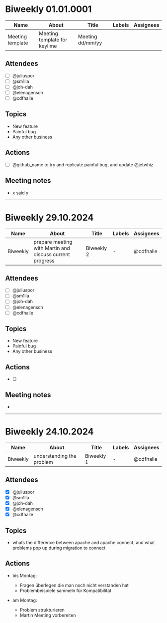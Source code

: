# Biweekly 01.01.0001

| Name            | About                       | Title         | Labels | Assignees |
|-----------------|-----------------------------|---------------|--------|-----------|
| Meeting template| Meeting template for keylime| Meeting dd/mm/yy |        |           |

## Attendees

- [ ] @juliuspor
- [ ] @sm1lla
- [ ] @joh-dah
- [ ] @elenagensch
- [ ] @cdfhalle

## Topics

* New feature
* Painful bug
* Any other business

## Actions

- [ ] @github_name to try and replicate painful bug, and update @jetwhiz

## Meeting notes

* x said y

---
# Biweekly 29.10.2024

| Name            | About                       | Title         | Labels | Assignees |
|-----------------|-----------------------------|---------------|--------|-----------|
| Biweekly | prepare meeting with Martin and discuss current progress | Biweekly 2 | - | @cdfhalle |

## Attendees

- [ ] @juliuspor
- [ ] @sm1lla
- [ ] @joh-dah
- [ ] @elenagensch
- [ ] @cdfhalle

## Topics

* New feature
* Painful bug
* Any other business

## Actions

- [ ] 

## Meeting notes

* 

---
# Biweekly 24.10.2024

| Name            | About                       | Title         | Labels | Assignees |
|-----------------|-----------------------------|---------------|--------|-----------|
| Biweekly | understanding the problem | Biweekly 1 | - | @cdfhalle |

## Attendees

- [x] @juliuspor
- [x] @sm1lla
- [x] @joh-dah
- [x] @elenagensch
- [x] @cdfhalle

## Topics

* whats the difference between apache and apache connect, and what problems pop up during migration to connect

## Actions

- bis Montag:
  - Fragen überlegen die man noch nicht verstanden hat
  - Problembeispiele sammeln für Kompatibilität

- am Montag: 
  - Problem strukturieren
  - Martin Meeting vorbereiten


